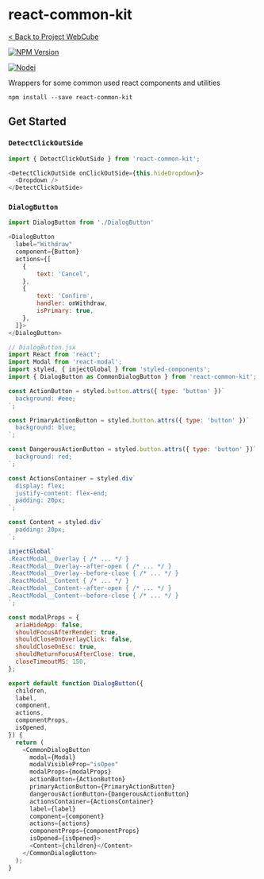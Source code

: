 # react-common-kit

[< Back to Project WebCube](https://github.com/dexteryy/Project-WebCube/)

[![NPM Version][npm-image]][npm-url]
<!-- [![Build Status][travis-image]][travis-url]
[![Dependencies Status][dep-image]][dep-url] -->

[![Nodei][nodei-image]][npm-url]

[npm-image]: https://img.shields.io/npm/v/react-common-kit.svg
[nodei-image]: https://nodei.co/npm/react-common-kit.png?downloads=true
[npm-url]: https://npmjs.org/package/react-common-kit
<!--
[travis-image]: https://img.shields.io/travis/dexteryy/react-common-kit/master.svg
[travis-url]: https://travis-ci.org/dexteryy/react-common-kit
[dep-image]: https://david-dm.org/dexteryy/react-common-kit.svg
[dep-url]: https://david-dm.org/dexteryy/react-common-kit
-->

Wrappers for some common used react components and utilities

```
npm install --save react-common-kit
```

## Get Started

### `DetectClickOutSide`

```js
import { DetectClickOutSide } from 'react-common-kit';

<DetectClickOutSide onClickOutSide={this.hideDropdown}>
  <Dropdown />
</DetectClickOutSide>
```

### `DialogButton`

```js
import DialogButton from './DialogButton'

<DialogButton
  label="Withdraw"
  component={Button}
  actions={[
    {
        text: 'Cancel',
    },
    {
        text: 'Confirm',
        handler: onWithdraw,
        isPrimary: true,
    },
  ]}>
</DialogButton>
```

```js
// DialogButton.jsx
import React from 'react';
import Modal from 'react-modal';
import styled, { injectGlobal } from 'styled-components';
import { DialogButton as CommonDialogButton } from 'react-common-kit';

const ActionButton = styled.button.attrs({ type: 'button' })`
  background: #eee;
`;

const PrimaryActionButton = styled.button.attrs({ type: 'button' })`
  background: blue;
`;

const DangerousActionButton = styled.button.attrs({ type: 'button' })`
  background: red;
`;

const ActionsContainer = styled.div`
  display: flex;
  justify-content: flex-end;
  padding: 20px;
`;

const Content = styled.div`
  padding: 20px;
`;

injectGlobal`
.ReactModal__Overlay { /* ... */ }
.ReactModal__Overlay--after-open { /* ... */ }
.ReactModal__Overlay--before-close { /* ... */ }
.ReactModal__Content { /* ... */ }
.ReactModal__Content--after-open { /* ... */ }
.ReactModal__Content--before-close { /* ... */ }
`;

const modalProps = {
  ariaHideApp: false,
  shouldFocusAfterRender: true,
  shouldCloseOnOverlayClick: false,
  shouldCloseOnEsc: true,
  shouldReturnFocusAfterClose: true,
  closeTimeoutMS: 150,
};

export default function DialogButton({
  children,
  label,
  component,
  actions,
  componentProps,
  isOpened,
}) {
  return (
    <CommonDialogButton
      modal={Modal}
      modalVisibleProp="isOpen"
      modalProps={modalProps}
      actionButton={ActionButton}
      primaryActionButton={PrimaryActionButton}
      dangerousActionButton={DangerousActionButton}
      actionsContainer={ActionsContainer}
      label={label}
      component={component}
      actions={actions}
      componentProps={componentProps}
      isOpened={isOpened}>
      <Content>{children}</Content>
    </CommonDialogButton>
  );
}

```
